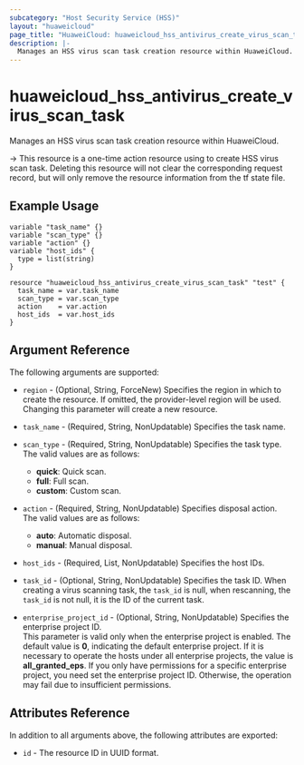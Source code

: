 ```yaml
---
subcategory: "Host Security Service (HSS)"
layout: "huaweicloud"
page_title: "HuaweiCloud: huaweicloud_hss_antivirus_create_virus_scan_task"
description: |-
  Manages an HSS virus scan task creation resource within HuaweiCloud.
---
```


# huaweicloud_hss_antivirus_create_virus_scan_task

Manages an HSS virus scan task creation resource within HuaweiCloud.

-> This resource is a one-time action resource using to create HSS virus scan task. Deleting this resource will not
  clear the corresponding request record, but will only remove the resource information from the tf state file.

## Example Usage

```hcl
variable "task_name" {}
variable "scan_type" {}
variable "action" {}
variable "host_ids" {
  type = list(string)
}

resource "huaweicloud_hss_antivirus_create_virus_scan_task" "test" {
  task_name = var.task_name
  scan_type = var.scan_type
  action    = var.action
  host_ids  = var.host_ids
}
```

## Argument Reference

The following arguments are supported:

* `region` - (Optional, String, ForceNew) Specifies the region in which to create the resource.
  If omitted, the provider-level region will be used. Changing this parameter will create a new resource.

* `task_name` - (Required, String, NonUpdatable) Specifies the task name.

* `scan_type` - (Required, String, NonUpdatable) Specifies the task type.
  The valid values are as follows:
  + **quick**: Quick scan.
  + **full**: Full scan.
  + **custom**: Custom scan.

* `action` - (Required, String, NonUpdatable) Specifies disposal action.  
  The valid values are as follows:
  + **auto**: Automatic disposal.
  + **manual**: Manual disposal.

* `host_ids` - (Required, List, NonUpdatable) Specifies the host IDs.

* `task_id` - (Optional, String, NonUpdatable) Specifies the task ID. When creating a virus scanning task, the `task_id`
  is null, when rescanning, the `task_id` is not null, it is the ID of the current task.

* `enterprise_project_id` - (Optional, String, NonUpdatable) Specifies the enterprise project ID.  
  This parameter is valid only when the enterprise project is enabled.
  The default value is **0**, indicating the default enterprise project.
  If it is necessary to operate the hosts under all enterprise projects, the value is **all_granted_eps**.
  If you only have permissions for a specific enterprise project, you need set the enterprise project ID. Otherwise,
  the operation may fail due to insufficient permissions.

## Attributes Reference

In addition to all arguments above, the following attributes are exported:

* `id` - The resource ID in UUID format.

